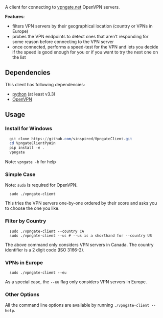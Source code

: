 A client for connecting to [vpngate.net](http://vpngate.net) OpenVPN servers.

**Features**:

- filters VPN servers by their geographical location (country or VPNs in Europe)
- probes the VPN endpoints to detect ones that aren't responding for some reason
  before connecting to the VPN server
- once connected, performs a speed-test for the VPN and lets you decide if the
  speed is good enough for you or if you want to try the next one on the list

## Dependencies

This client has following dependencies:

- [python](https://python.org) (at least v3.3)
- [OpenVPN](https://openvpn.net/)

## Usage

### Install for Windows

```powershell
  git clone https://github.com/sinspired/VpngateClient.git
  cd VpngateClientPyWin
  pip install -e .
  vpngate
```

Note: `vpngate -h` for help

### Simple Case

Note: `sudo` is required for OpenVPN.

```shell
  sudo ./vpngate-client
```

This tries the VPN servers one-by-one ordered by their score and asks you to
choose the one you like.

### Filter by Country

```shell
  sudo ./vpngate-client --country CA
  sudo ./vpngate-client --us # --us is a shorthand for --country US
```

The above command only considers VPN servers in Canada. The country identifier
is a 2 digit code (ISO 3166-2).

### VPNs in Europe

```shell
  sudo ./vpngate-client --eu
```

As a special case, the `--eu` flag only considers VPN servers in Europe.

### Other Options

All the command line options are available by running `./vpngate-client --help`.